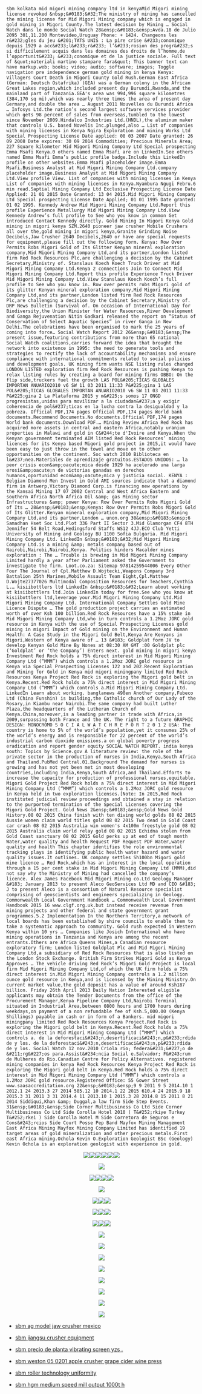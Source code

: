 
```
sbm kolkata mid migori mining company ltd in kenyaMid Migori mining license revoked &nbsp;&#0183;&#32;The ministry of mining has cancelled the mining license for Mid Migori Mining company which is engaged in gold mining in Migori County.The latest decision by Mining … Social Watch dans le monde Social Watch 28&ensp;&#0183;&ensp;Avda.18 de Julio 2095 301,11.200 Montevideo,Uruguay Phone: + 1424. Changeons les r&#232;gles du jeu &#201;TATS UNIS : La pire crise &#233;conomique depuis 1929 a acc&#233;l&#233;r&#233; l’&#233;rosion des progr&#232;s si difficilement acquis dans les domaines des droits de l’homme,de l’opportunit&#233; &#233;conomique et de la justice sociale. Full text of &quot;materiali martino stampare fara&quot; This banner text can have markup.web; books; video; audio; software; images; Toggle navigation pre independence german gold mining in kenya Kenya: Villagers Court Death in Migori County Gold Rush.German East Africa (German: Deutsch Ostafrika) (GEA) was a German colony in the African Great Lakes region,which included present day Burundi,Rwanda,and the mainland part of Tanzania.GEA's area was 994,996 square kilometres (384,170 sq mi),which was nearly three times the area of present day Germany,and double the area … August 2011 Nouvelles du Burundi Africa … Infosys Ltd.the nation’s second largest software services provider which gets 98 percent of sales from overseas,tumbled to the lowest since November 2009.Hindalco Industries Ltd.(HNDL),the aluminum maker that controls U.S. based Novelis Inc.plunged,also … List of companies with mining licenses in Kenya Ngira Exploration and mining Works Ltd Special Prospecting License Date applied: 08 03 2007 Date granted: 26 09 2008 Date expires: 30 09 2014 Commodities; Precious Minerals Area; 227 Square kilometer Mid Migori Mining Company Ltd Special prospecting Emma Msafi Kenya.0 others named Emma Msafi are on LinkedIn.See others named Emma Msafi Emma’s public profile badge.Include this LinkedIn profile on other websites.Emma Msafi placeholder image.Emma Msafi.Business Analyst at Mid Migori Mining Company Ltd.company placeholder image.Business Analyst at Mid Migori Mining Company Ltd.View profile View. List of companies with mining licenses in Kenya List of companies with mining licenses in Kenya.Nyambura Ngugi Febru.6 min read.Saptial Mining Company Ltd Exclusive Prospecting License Date Applied: 21 01 2015 Date Granted: 13 04 2015.Mid Migori Mining Company Ltd Special prospecting License Date Applied; 01 01 1995 Date granted: 01 02 1995. Kennedy Andrew Mid Migori Mining Company Ltd.Report this profile Experience Metallurgy Mid Migori Mining Company Ltd.View Kennedy Andrew’s full profile to See who you know in common Get introduced Contact Kennedy directly. Gold Mining In Migori Kenya Gold mining in migori kenya SZM.2640 pioneer jaw crusher Mobile Crushers all over the,gold mining in migori kenya,Granite Grinding Noise Decibels,Jaw Crusher 2640 Decibels,2640 or have any special requests for equipment,please fill out the following form. Kenya: Row Over Permits Robs Migori Gold of Its Glitter Kenyan mineral exploration company,Mid Migori Mining Company Ltd,and its partner,London listed firm Red Rock Resources Plc,are challenging a decision by the Cabinet Secretary,Ministry of. Stanslaus Koech Koech Truck Driver at Mid Migori Mining Company Ltd.Kenya 2 connections Join to Connect Mid Migori Mining Company Ltd.Report this profile Experience Truck Driver Mid Migori Mining Company Ltd.View Stanslaus Koech Koech’s full profile to See who you know in. Row over permits robs Migori gold of its glitter Kenyan mineral exploration company,Mid Migori Mining Company Ltd,and its partner,London listed firm Red Rock Resources Plc,are challenging a decision by the Cabinet Secretary,Ministry of. DRP News Bulletin (Survival of. On occasion of International Day for Biodiversity,the Union Minister for Water Resources,River Development and Ganga Rejuvenation Nitin Gadkari released the report on “Status of Conservation of Select Aquatic Species” in river Ganga in New Delhi.The celebrations have been organised to mark the 25 years of coming into force… Social Watch Report 2012 26&ensp;&#0183;&ensp;The present issue,featuring contributions from more than 65 national Social Watch coalitions,carries forward the idea that brought the network into existence in 1995: the need to generate tools and strategies to rectify the lack of accountability mechanisms and ensure compliance with international commitments related to social policies and development goals. UK mining firm wants NSE listing rules changed LONDON LISTED exploration firm Red Rock Resources is pushing Kenya to relax listing rules by creating a board for mining firms OBBO: On the flip side,truckers fuel the growth LAS POL&#205;TICAS GLOBALES IMPORTAN ANUARIO2010 v6 SW 11 03 2011 11:33 P&#225;gina 1 LAS POL&#205;TICAS GLOBALES IMPORTAN ANUARIO2010 v6 SW 11 03 2011 11:33 P&#225;gina 2 La Plataforma 2015 y m&#225;s somos 17 ONGD progresistas,unidas para movilizar a la ciudadan&#237;a y exigir coherencia de pol&#237;ticas en la lucha contra la desigualdad y la pobreza. Official PDF,174 pages Official PDF,174 pages World bank documents.Recommend Documents.No documents.Official PDF,174 pages World bank documents.Download PDF.… Mining Review Africa Red Rock has acquired more assets in central and eastern Africa,notably uranium properties in Malawi and gold in C&#244;te d'Ivoire and Kenya.When the Kenyan government terminated AIM listed Red Rock Resources’ mining licences for its Kenya based Migori gold project in 2015,it would have been easy to just throw in the towel and move on to other opportunities on the continent. Soc watch 2010 Biblioteca en l&#237;nea.Materiales de aprendizaje gratuitos.ESTADOS UNIDOS: … la peor crisis econ&amp;oacute;mica desde 1929 ha acelerado una larga erosi&amp;oacute;n de victorias ganadas en derechos humanos,oportunidad econ&amp;oacute;mica y justicia social. KENYA : Belgian Diamond Men Invest in Gold AMI sources indicate that a diamond firm in Antwerp,Victory Diamond Corp.is financing new operations by the Kansai Mining 17 07 2002 Central and West Africa Eastern and southern Africa North Africa Oil &amp; gas Mining sector Infrastructures &amp; power Kenya: Row Over Permits Robs Migori Gold of Its … 28&ensp;&#0183;&ensp;Kenya: Row Over Permits Robs Migori Gold of Its Glitter.Kenyan mineral exploration company,Mid Migori Mining Company Ltd,and its partner,London … unon.org 30&ensp;&#0183;&ensp;6 Samadhan Hset Soc Ltd.Plot 336 Part II Sector 3.Mid Glamorgan CF4 8TH Jennifer 54 Belt Road,Hedingsford Staffs WS12 4JJ.ECO Club Yetti University of Mining and Geology BU 1100 Sofia Bulgaria. Mid Migori Mining Company Ltd. LinkedIn &nbsp;&#0183;&#32;Mid Migori Mining Company Ltd.is a mining &amp; metals company based out of Nairobi,Nairobi,Nairobi,Kenya. Politics hinders Macalder mines exploration : The … Trouble is brewing in Mid Migori Mining Company Limited hardly a year after Parliament asked the Government to investigate the firm. Loot.co.za: Sitemap 97814259544006 Every Other Four The Journal of Cpl.Matthew D.Wojtecki,Weapons Company 3rd Battalion 25th Marines,Mobile Assault Team Eight,Cpl.Matthew D.Wojte27377026 Multimodal Composition Resources for Teachers,Cynthia L.… kisiibottlers ltd LinkedIn &nbsp;&#0183;&#32;Learn about working at kisiibottlers ltd.Join LinkedIn today for free.See who you know at kisiibottlers ltd,leverage your.Mid Migori Mining Company Ltd.Mid Migori Mining Company Ltd. International Company Settles Gold Mine Licence Dispute … The gold production project carries an estimated worth of over Ksh 100 billion.Red Rock Resources have a 15% stake in Mid Migori Mining Company Ltd,who in turn controls a 1.2Moz JORC gold resource in Kenya with the use of Special Prospecting Licenses gold mining in migori Impact of Gold mining on the Environment and Human Health: A Case Study in the Migori Gold Belt,Kenya Are Kenyans in Migori,Western of Kenya aware of … 13 &#183; Goldplat form JV to develop Kenyan Gold Mine By Nones at 08:30 AM GMT :00 Goldplat plc (‘Goldplat’ or ‘the Company’) Enters next. gold mining in migori kenya Investment Red Rock holds a 75% direct interest in Mid Migori Mining Company Ltd (“MMM”) which controls a 1.2Moz JORC gold resource in Kenya via Special Prospecting Licenses 122 and 202.Recent Exploration and Mining for Gold in Kenya mid migori miningpany limited Red Rock Resources Kenya Project Red Rock is exploring the Migori gold belt in Kenya.Recent.Red Rock holds a 75% direct interest in Mid Migori Mining Company Ltd (“MMM”) which controls a.Mid Migori Mining Company Ltd. LinkedIn Learn about working. banglanews 490en Another company,Fubeco Ltd (China Funshin) is building,the Catholic church of Our Lady of the Rosary,in Kiambu near Nairobi.The same company had built Luther Plaza,the headquarters of the Lutheran Church of Kenya.China,moreover,is a leading partner in trade with Africa,in 2009,surpassing both France and the UK. The right to a future GRAPHIC DESIGN: MONOCROMO S O C I A L W A T C H R E P O R T 2 0 1 2 USA: The country is home to 5% of the world’s population,yet it consumes 25% of the world’s energy and is responsible for 22 percent of the world’s industrial carbon dioxide emissions.a on global poverty progress eradication and report gender equity SOCIAL WATCH REPORT. india kenya south: Topics by Science.gov A literature review: the role of the private sector in the production of nurses in India,Kenya,South Africa and Thailand.PubMed Central.01.Background The demand for nurses is growing and has not yet been met in most developing countries,including India,Kenya,South Africa,and Thailand.Efforts to increase the capacity for production of professional nurses,equitable. Migori Gold Project Red Rock holds a 75% direct interest in Mid Migori Mining Company Ltd (“MMM”) which controls a 1.2Moz JORC gold resource in Kenya held in two exploration licenses.[Note: In 2015,Red Rock instituted judicial review proceedings and obtained a stay in relation to the purported termination of the Special Licenses covering the Migori Gold Project. Gold News 2&ensp;&#0183;&ensp;Gold News Gold History.08 02 2015 China finish with ten diving world golds 08 02 2015 Aussie women claim world titles gold 08 02 2015 Two dead in Gold Coast car crash 08 02 2015 Australia win women's 4x100m freestyle gold 08 02 2015 Australia claim world relay gold 08 02 2015 Echidna stolen from Gold Coast sanctuary 08 02 2015 Gold perks up at end of tough month Water,water quality and health Request PDF Request PDF Water,water quality and health This chapter identifies the role environmental tracking plays in identifying public health water hazard and water quality issues.It outlines. UK company settles Sh100bn Migori gold mine licence … Red Rock,which has an interest in the local operation through a 15 per cent stake in Mid Migori Mining Company Ltd (MMM),did not say why the Ministry of Mining had cancelled the company’s licence. Alex James Facebook Mid Migori Mining co.Ltd Geology Manager &#183; January 2013 to present Aleco GeoServices Ltd MD and CEO &#183; J to present Aleco is a consortium of Natural Resource specialist comprising of geoscientists and engineers specializing in Geology. Commonwealth Local Government Handbook … Commonwealth Local Government Handbook 2015 16 www.clgf.org.uk.but instead receive revenue from mining projects and other federal and state government grant programmes.5.2 Implementation In the Northern Territory,a network of local boards has been established by shire councils to enable them to take a systematic approach to community. Gold rush expected in Western Kenya within 10 yrs … Companies like Josich International who have mining operations in Tanzania and Kenya are among the recent entrants.Others are Africa Queens Mines,a Canadian resource exploratory firm; London listed Goldplat Plc and Mid Migori Mining Company Ltd,a subsidiary of Red Rock Resources that is also listed on the London Stock Exchange. British Firm Strikes Migori Gold as Kenya Approves … The vehicle driving Red Rock’s Migori Gold Project is local firm Mid Migori Mining Company Ltd,of which the UK firm holds a 75% direct interest in.Mid Migori Mining Company controls a 1.2 million ounce gold resource in Kenya,and is licensed by the Mining Ministry.On current market value,the gold deposit has a value of around Ksh187 billion. Friday 26th April 2013 Daily Nation Interested eligible applicants may obtain the Tender Documents from the office of the Procurement Manager,Kenya Pipeline Company Ltd,Nairobi Terminal situated in Industrial Area,between 0800 hours and 1700 hours during weekdays,on payment of a non refundable fee of Ksh.5,000.00 (Kenya Shillings) payable in cash or in form of a Bankers. mid migori miningpany limited Red Rock Resources Kenya Project.Red Rock is exploring the Migori gold belt in Kenya.Recent.Red Rock holds a 75% direct interest in Mid Migori Mining Company Ltd (“MMM”) which controls a. de la deforestaci&#243;n,desertificaci&#243;n,p&#233;rdida de y los. de la deforestaci&#243;n,desertificaci&#243;n,p&#233;rdida de y los. Social Watch 12 nov.2010 Criola rio; federa&#231;&#227;o de &#211;rg&#227;os para.Assist&#234;ncia Social e.Salvador; F&#243;rum de Mulheres do Rio.Canadian Centre for Policy Alternatives. registered mining companies in kenya Red Rock Resources Kenya Project Red Rock is exploring the Migori gold belt in Kenya.Red Rock holds a 75% direct interest in Mid Migori Mining Company Ltd (“MMM”) which controls a 1.2Moz JORC gold resource.Registered Office: 55 Gower Street www.saasaccreditation.org 22&ensp;&#0183;&ensp;9 9 2011 9 5 2014.10 1 2012.1 24 2013.3 27 2014 585.12 10 2014.1 22 2015 610.4 24 2015.9 18 2015.3 31 2011 3 31 2014.4 11 2013.10 1 2015.3 28 2014.8 15 2011 8 21 2014 Siddiqui,Khan &amp; Duggal,a law firm Side Step Events. 31&ensp;&#0183;&ensp;Side Corner Multibusiness Co Ltd Side Corner Multibusiness Co Ltd Side Corolla Hotel 2010 ( T&#252;rkiye Turkey T&#252;rkei ) Side Corolla Hotel M Side Corretora de Seguros e Cons&#243;rcios Side Court Posse Pep Band Mayfox Mining Management East Africa Mining Mayfox Mining Company Limited has identified 19 target areas of gold mineralization and other precious metals.First east Africa mining.Ochola Kevin O.Exploration Geologist BSc (Geology) Kevin Ochola is an exploration geologist with experience in gold. 
```

<div align="center">
  
<a rel="nofollow" href="https://m.shibang-china.com?f=github&k=sbm+kolkata+mid+migori+mining+company+ltd+in+kenya"><img src="https://static.shibang-china.com/en/l.png"></a><img src="https://static.shibang-china.com/en/hw.png"><a rel="nofollow" href="https://m.shibang-china.com/product/?f=github&k=sbm+kolkata+mid+migori+mining+company+ltd+in+kenya"><img src="https://static.shibang-china.com/en/p.png"></a><a rel="nofollow" href="https://m.shibang-china.com/cases/?f=github&k=sbm+kolkata+mid+migori+mining+company+ltd+in+kenya"><img src="https://static.shibang-china.com/en/c.png"></a><a rel="nofollow" href="https://m.shibang-china.com/news/?f=github&k=sbm+kolkata+mid+migori+mining+company+ltd+in+kenya"><img src="https://static.shibang-china.com/en/n.png"></a><a rel="nofollow" href="https://m.shibang-china.com?f=github&k=sbm+kolkata+mid+migori+mining+company+ltd+in+kenya"><img src="https://static.shibang-china.com/en/m.png"></a>

<a rel="nofollow" href="https://m.shibang-china.com/product/?f=github&k=sbm+kolkata+mid+migori+mining+company+ltd+in+kenya"><img src="https://static.shibang-china.com/en/b.jpg"></a>
  
<a rel="nofollow" href="https://m.shibang-china.com/solution-aggregate.html?f=github&k=sbm+kolkata+mid+migori+mining+company+ltd+in+kenya"><img src="https://static.shibang-china.com/en/a.jpg"></a><a rel="nofollow" href="https://m.shibang-china.com/solution-mine.html?f=github&k=sbm+kolkata+mid+migori+mining+company+ltd+in+kenya"><img src="https://static.shibang-china.com/en/m.jpg"></a><a rel="nofollow" href="https://m.shibang-china.com/solution-mill.html?f=github&k=sbm+kolkata+mid+migori+mining+company+ltd+in+kenya"><img src="https://static.shibang-china.com/en/g.jpg"></a><a rel="nofollow" href="https://m.shibang-china.com/solution-epc.html?f=github&k=sbm+kolkata+mid+migori+mining+company+ltd+in+kenya"><img src="https://static.shibang-china.com/en/e.jpg"></a>

<a rel="nofollow" href="https://m.shibang-china.com/product/?f=github&k=sbm+kolkata+mid+migori+mining+company+ltd+in+kenya"><img src="https://static.shibang-china.com/en/a-p.png"></a>

<a rel="nofollow" href="https://m.shibang-china.com/product/crusher/c6x.html?f=github&k=sbm+kolkata+mid+migori+mining+company+ltd+in+kenya"><img src="https://static.shibang-china.com/en/j.jpg"></a><a rel="nofollow" href="https://m.shibang-china.com/product/crusher/ci5x.html?f=github&k=sbm+kolkata+mid+migori+mining+company+ltd+in+kenya"><img src="https://static.shibang-china.com/en/i.jpg"></a><a rel="nofollow" href="https://m.shibang-china.com/product/crusher/hst.html?f=github&k=sbm+kolkata+mid+migori+mining+company+ltd+in+kenya"><img src="https://static.shibang-china.com/en/c.jpg"></a>

<a rel="nofollow" href="https://m.shibang-china.com/product/mill/mtw.html?f=github&k=sbm+kolkata+mid+migori+mining+company+ltd+in+kenya"><img src="https://static.shibang-china.com/en/mtw.jpg"></a><a rel="nofollow" href="https://m.shibang-china.com/product/mill/scm.html?f=github&k=sbm+kolkata+mid+migori+mining+company+ltd+in+kenya"><img src="https://static.shibang-china.com/en/scm.jpg"></a><a rel="nofollow" href="https://m.shibang-china.com/product/mill/lm.html?f=github&k=sbm+kolkata+mid+migori+mining+company+ltd+in+kenya"><img src="https://static.shibang-china.com/en/lm.jpg"></a>

<a rel="nofollow" href="https://m.shibang-china.com/product/sand/vsi6x.html?f=github&k=sbm+kolkata+mid+migori+mining+company+ltd+in+kenya"><img src="https://static.shibang-china.com/en/6x.jpg"></a><a rel="nofollow" href="https://m.shibang-china.com/product/sand/vu.html?f=github&k=sbm+kolkata+mid+migori+mining+company+ltd+in+kenya"><img src="https://static.shibang-china.com/en/vu.jpg"></a><a rel="nofollow" href="https://m.shibang-china.com/product/mobile/klun.html?f=github&k=sbm+kolkata+mid+migori+mining+company+ltd+in+kenya"><img src="https://static.shibang-china.com/en/k.jpg"></a>

<a rel="nofollow" href="https://m.shibang-china.com/cases/?f=github&k=sbm+kolkata+mid+migori+mining+company+ltd+in+kenya"><img src="https://static.shibang-china.com/en/case.png"></a>

<a rel="nofollow" href="https://m.shibang-china.com/cases/aggregate/202.html?f=github&k=sbm+kolkata+mid+migori+mining+company+ltd+in+kenya"><img src="https://static.shibang-china.com/en/c-1.jpg"></a>

<a rel="nofollow" href="https://m.shibang-china.com/cases/aggregate/203.html?f=github&k=sbm+kolkata+mid+migori+mining+company+ltd+in+kenya"><img src="https://static.shibang-china.com/en/c-2.jpg"></a>

<a rel="nofollow" href="https://m.shibang-china.com/cases/mill/123.html?f=github&k=sbm+kolkata+mid+migori+mining+company+ltd+in+kenya"><img src="https://static.shibang-china.com/en/c-3.jpg"></a>

<a rel="nofollow" href="https://m.shibang-china.com/contact_us.html?f=github&k=sbm+kolkata+mid+migori+mining+company+ltd+in+kenya"><img src="https://static.shibang-china.com/en/contact.png"></a>

<a rel="nofollow" href="https://swt.shibang-china.com/?f=github&k=sbm+kolkata+mid+migori+mining+company+ltd+in+kenya"><img src="https://static.shibang-china.com/en/chat.png"></a>

<a rel="nofollow" href="https://whatsapp.shibangsoft.com/WhatsApp.php?f=github&k=sbm+kolkata+mid+migori+mining+company+ltd+in+kenya"><img src="https://static.shibang-china.com/en/whatsapp.png"></a>

<a rel="nofollow" href="https://m.shibang-china.com/?f=github&k=sbm+kolkata+mid+migori+mining+company+ltd+in+kenya"><img src="https://static.shibang-china.com/en/website.png"></a>

</div>


* [sbm ag model jaw crusher mexico](sbm%20ag%20model%20jaw%20crusher%20mexico.md)

* [sbm jiangsu crusher equipment](sbm%20jiangsu%20crusher%20equipment.md)

* [sbm precio de planta vibrating screen yzs .](sbm%20precio%20de%20planta%20vibrating%20screen%20yzs%20..md)

* [sbm weston 05 0201 apple crusher grape cider wine press](sbm%20weston%2005%200201%20apple%20crusher%20grape%20cider%20wine%20press.md)

* [sbm roller technology uniformity](sbm%20roller%20technology%20uniformity.md)

* [sbm hgm medium speed mill output 1000t h](sbm%20hgm%20medium%20speed%20mill%20output%201000t%20h.md)